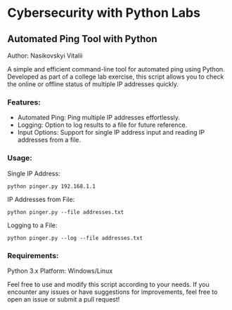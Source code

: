 # Cybersecurity with Python Labs

## Automated Ping Tool with Python
Author: Nasikovskyi Vitalii

A simple and efficient command-line tool for automated ping using Python. Developed as part of a college lab exercise, this script allows you to check the online or offline status of multiple IP addresses quickly.

### Features:
- Automated Ping: Ping multiple IP addresses effortlessly.
- Logging: Option to log results to a file for future reference.
- Input Options: Support for single IP address input and reading IP addresses from a file.

### Usage:
Single IP Address:
```
python pinger.py 192.168.1.1
```
IP Addresses from File:
```
python pinger.py --file addresses.txt
```
Logging to a File:
```
python pinger.py --log --file addresses.txt
```

### Requirements:
Python 3.x
Platform: Windows/Linux

Feel free to use and modify this script according to your needs. If you encounter any issues or have suggestions for improvements, feel free to open an issue or submit a pull request!
